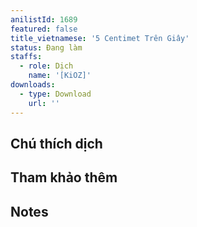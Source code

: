 ```yaml
---
anilistId: 1689
featured: false
title_vietnamese: '5 Centimet Trên Giây'
status: Đang làm
staffs:
  - role: Dịch
    name: '[KiOZ]'
downloads:
  - type: Download
    url: ''
---
```

## Chú thích dịch



## Tham khảo thêm



## Notes
